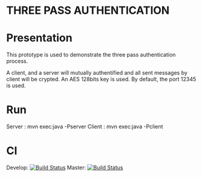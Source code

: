 THREE PASS AUTHENTICATION
==========

# Presentation
This prototype is used to demonstrate the three pass authentication process.

A client, and a server will mutually authentified and all sent messages by client will be crypted.
An AES 128bits key is used. By default, the port 12345 is used.

# Run
Server : mvn exec:java -Pserver
Client : mvn exec:java -Pclient

# CI
Develop: [![Build Status](https://api.travis-ci.org/RedFroggy/sample-authentication.svg?branch=develop)](https://travis-ci.org/RedFroggy/sample-authentication)
Master: [![Build Status](https://api.travis-ci.org/RedFroggy/sample-authentication.svg?branch=master)](https://travis-ci.org/RedFroggy/sample-authentication)